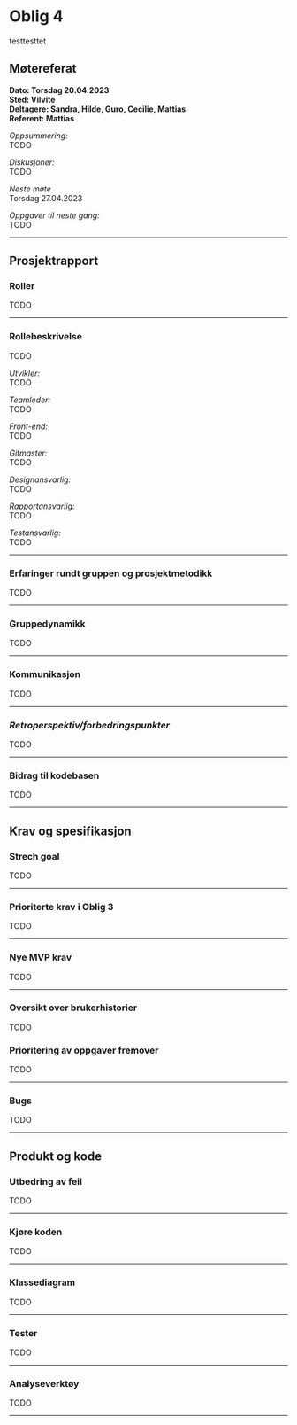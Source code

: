 # **Oblig 4**

testtesttet

## **Møtereferat**

**Dato: Torsdag 20.04.2023** <br>
**Sted: Vilvite** <br>
**Deltagere: Sandra, Hilde, Guro, Cecilie, Mattias** <br>
**Referent: Mattias** <br>

*Oppsummering:* <br>
TODO

*Diskusjoner:* <br>
TODO

*Neste møte* <br>
Torsdag 27.04.2023 <br>

*Oppgaver til neste gang:* <br>
TODO

___

## **Prosjektrapport**

### **Roller**
TODO
___

### **Rollebeskrivelse**
TODO

*Utvikler:* <br>
TODO


*Teamleder:* <br>
TODO

*Front-end:* <br>
TODO


*Gitmaster:* <br> 
TODO

*Designansvarlig:* <br>
TODO

*Rapportansvarlig:* <br>
TODO


*Testansvarlig:* <br>
TODO

___
### **Erfaringer rundt gruppen og prosjektmetodikk**
TODO 

____
### **Gruppedynamikk**
TODO
___
### **Kommunikasjon**
TODO
___

### ***Retroperspektiv/forbedringspunkter***
TODO
___

### **Bidrag til kodebasen**
TODO
___

## Krav og spesifikasjon

### **Strech goal**
TODO
___
### **Prioriterte krav i Oblig 3**
TODO
___
### **Nye MVP krav**
TODO
___
### **Oversikt over brukerhistorier**
TODO

### **Prioritering av oppgaver fremover**
TODO

___
### **Bugs**
TODO

___
## Produkt og kode

### **Utbedring av feil**
TODO
___
### **Kjøre koden**
TODO
___
### **Klassediagram**
TODO

___
### **Tester**
TODO

___
### **Analyseverktøy**
TODO
___